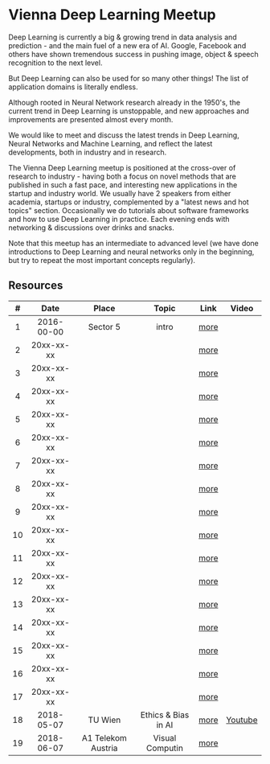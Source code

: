 # Vienna Deep Learning Meetup

Deep Learning is currently a big & growing trend in data analysis and prediction - and the main fuel of a new era of AI. Google, Facebook and others have shown tremendous success in pushing image, object & speech recognition to the next level.

But Deep Learning can also be used for so many other things! The list of application domains is literally endless.

Although rooted in Neural Network research already in the 1950's, the current trend in Deep Learning is unstoppable, and new approaches and improvements are presented almost every month.

We would like to meet and discuss the latest trends in Deep Learning, Neural Networks and Machine Learning, and reflect the latest developments, both in industry and in research.

The Vienna Deep Learning meetup is positioned at the cross-over of research to industry - having both a focus on novel methods that are published in such a fast pace, and interesting new applications in the startup and industry world. We usually have 2 speakers from either academia, startups or industry, complemented by a "latest news and hot topics" section. Occasionally we do tutorials about software frameworks and how to use Deep Learning in practice. Each evening ends with networking & discussions over drinks and snacks.

Note that this meetup has an intermediate to advanced level (we have done introductions to Deep Learning and neural networks only in the beginning, but try to repeat the most important concepts regularly).

## Resources

| #  | Date       | Place             | Topic               | Link                         | Video |
|:--:|:----------:|:-----------------:|:-------------------:|:----------------------------:|:-----:|
| 1  | 2016-00-00 | Sector 5          | intro               | [more](./Meetups/Meetup_1/)  | 
| 2  | 20xx-xx-xx |                   |                     | [more](./Meetups/Meetup_2/)  | 
| 3  | 20xx-xx-xx |                   |                     | [more](./Meetups/Meetup_3/)  | 
| 4  | 20xx-xx-xx |                   |                     | [more](./Meetups/Meetup_4/)  | 
| 5  | 20xx-xx-xx |                   |                     | [more](./Meetups/Meetup_5/)  | 
| 6  | 20xx-xx-xx |                   |                     | [more](./Meetups/Meetup_6/)  | 
| 7  | 20xx-xx-xx |                   |                     | [more](./Meetups/Meetup_7/)  | 
| 8  | 20xx-xx-xx |                   |                     | [more](./Meetups/Meetup_8/)  | 
| 9  | 20xx-xx-xx |                   |                     | [more](./Meetups/Meetup_9/)  | 
| 10 | 20xx-xx-xx |                   |                     | [more](./Meetups/Meetup_10/) | 
| 11 | 20xx-xx-xx |                   |                     | [more](./Meetups/Meetup_11/) | 
| 12 | 20xx-xx-xx |                   |                     | [more](./Meetups/Meetup_12/) | 
| 13 | 20xx-xx-xx |                   |                     | [more](./Meetups/Meetup_13/) | 
| 14 | 20xx-xx-xx |                   |                     | [more](./Meetups/Meetup_14/) | 
| 15 | 20xx-xx-xx |                   |                     | [more](./Meetups/Meetup_15/) | 
| 16 | 20xx-xx-xx |                   |                     | [more](./Meetups/Meetup_16/) | 
| 17 | 20xx-xx-xx |                   |                     | [more](./Meetups/Meetup_17/) | 
| 18 | 2018-05-07 | TU Wien           | Ethics & Bias in AI | [more](./Meetups/Meetup_18/) | [Youtube](https://www.youtube.com/watch?v=_zwBCDmlvv8)
| 19 | 2018-06-07 | A1 Telekom Austria| Visual Computin     | [more](./Meetups/Meetup_19/) | 
